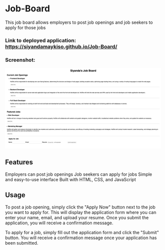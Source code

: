 # Job-Board

 This job board allows employers to post job openings and job seekers to apply for those jobs
 
 ### Link to deployed application: https://siyandamaykiso.github.io/Job-Board/
 
 ### Screenshot:
 
 <img src="https://github.com/SiyandaMaykiso/Job-Board/blob/main/Screenshot%20of%20Job%20Board.png" alt="application screenshot">


## Features

Employers can post job openings
Job seekers can apply for jobs
Simple and easy-to-use interface
Built with HTML, CSS, and JavaScript

## Usage

To post a job opening, simply click the "Apply Now" button next to the job you want to apply for. This will display the application form where you can enter your name, email, and upload your resume. Once you submit the application, you will receive a confirmation message.

To apply for a job, simply fill out the application form and click the "Submit" button. You will receive a confirmation message once your application has been submitted.
